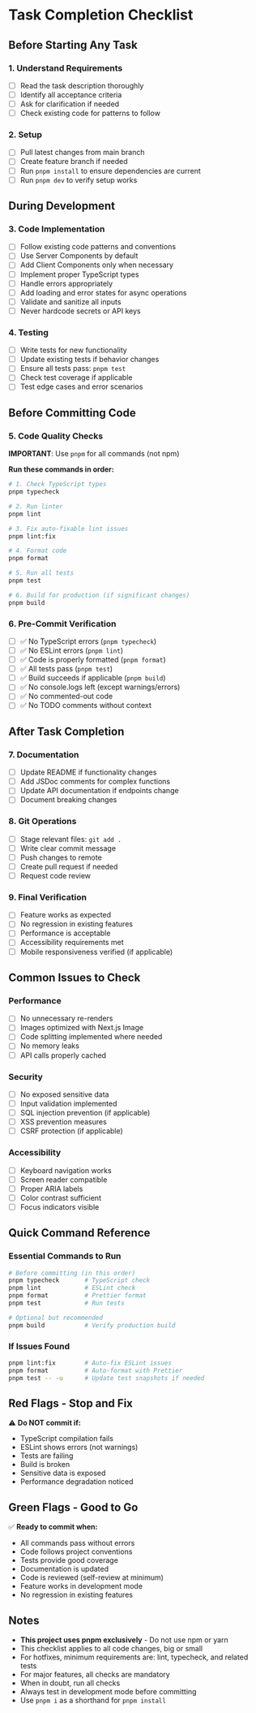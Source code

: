 # Task Completion Checklist

## Before Starting Any Task

### 1. Understand Requirements

- [ ] Read the task description thoroughly
- [ ] Identify all acceptance criteria
- [ ] Ask for clarification if needed
- [ ] Check existing code for patterns to follow

### 2. Setup

- [ ] Pull latest changes from main branch
- [ ] Create feature branch if needed
- [ ] Run `pnpm install` to ensure dependencies are current
- [ ] Run `pnpm dev` to verify setup works

## During Development

### 3. Code Implementation

- [ ] Follow existing code patterns and conventions
- [ ] Use Server Components by default
- [ ] Add Client Components only when necessary
- [ ] Implement proper TypeScript types
- [ ] Handle errors appropriately
- [ ] Add loading and error states for async operations
- [ ] Validate and sanitize all inputs
- [ ] Never hardcode secrets or API keys

### 4. Testing

- [ ] Write tests for new functionality
- [ ] Update existing tests if behavior changes
- [ ] Ensure all tests pass: `pnpm test`
- [ ] Check test coverage if applicable
- [ ] Test edge cases and error scenarios

## Before Committing Code

### 5. Code Quality Checks

**IMPORTANT**: Use `pnpm` for all commands (not npm)

**Run these commands in order:**

```bash
# 1. Check TypeScript types
pnpm typecheck

# 2. Run linter
pnpm lint

# 3. Fix auto-fixable lint issues
pnpm lint:fix

# 4. Format code
pnpm format

# 5. Run all tests
pnpm test

# 6. Build for production (if significant changes)
pnpm build
```

### 6. Pre-Commit Verification

- [ ] ✅ No TypeScript errors (`pnpm typecheck`)
- [ ] ✅ No ESLint errors (`pnpm lint`)
- [ ] ✅ Code is properly formatted (`pnpm format`)
- [ ] ✅ All tests pass (`pnpm test`)
- [ ] ✅ Build succeeds if applicable (`pnpm build`)
- [ ] ✅ No console.logs left (except warnings/errors)
- [ ] ✅ No commented-out code
- [ ] ✅ No TODO comments without context

## After Task Completion

### 7. Documentation

- [ ] Update README if functionality changes
- [ ] Add JSDoc comments for complex functions
- [ ] Update API documentation if endpoints change
- [ ] Document breaking changes

### 8. Git Operations

- [ ] Stage relevant files: `git add .`
- [ ] Write clear commit message
- [ ] Push changes to remote
- [ ] Create pull request if needed
- [ ] Request code review

### 9. Final Verification

- [ ] Feature works as expected
- [ ] No regression in existing features
- [ ] Performance is acceptable
- [ ] Accessibility requirements met
- [ ] Mobile responsiveness verified (if applicable)

## Common Issues to Check

### Performance

- [ ] No unnecessary re-renders
- [ ] Images optimized with Next.js Image
- [ ] Code splitting implemented where needed
- [ ] No memory leaks
- [ ] API calls properly cached

### Security

- [ ] No exposed sensitive data
- [ ] Input validation implemented
- [ ] SQL injection prevention (if applicable)
- [ ] XSS prevention measures
- [ ] CSRF protection (if applicable)

### Accessibility

- [ ] Keyboard navigation works
- [ ] Screen reader compatible
- [ ] Proper ARIA labels
- [ ] Color contrast sufficient
- [ ] Focus indicators visible

## Quick Command Reference

### Essential Commands to Run

```bash
# Before committing (in this order)
pnpm typecheck       # TypeScript check
pnpm lint            # ESLint check
pnpm format          # Prettier format
pnpm test            # Run tests

# Optional but recommended
pnpm build           # Verify production build
```

### If Issues Found

```bash
pnpm lint:fix        # Auto-fix ESLint issues
pnpm format          # Auto-format with Prettier
pnpm test -- -u      # Update test snapshots if needed
```

## Red Flags - Stop and Fix

⚠️ **Do NOT commit if:**

- TypeScript compilation fails
- ESLint shows errors (not warnings)
- Tests are failing
- Build is broken
- Sensitive data is exposed
- Performance degradation noticed

## Green Flags - Good to Go

✅ **Ready to commit when:**

- All commands pass without errors
- Code follows project conventions
- Tests provide good coverage
- Documentation is updated
- Code is reviewed (self-review at minimum)
- Feature works in development mode
- No regression in existing features

## Notes

- **This project uses pnpm exclusively** - Do not use npm or yarn
- This checklist applies to all code changes, big or small
- For hotfixes, minimum requirements are: lint, typecheck, and related tests
- For major features, all checks are mandatory
- When in doubt, run all checks
- Always test in development mode before committing
- Use `pnpm i` as a shorthand for `pnpm install`
